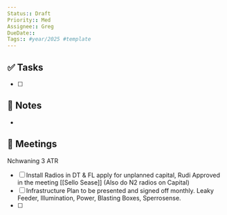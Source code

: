 ```yaml
---
Status:: Draft
Priority:: Med
Assignee:: Greg
DueDate:: 
Tags:: #year/2025 #template
---
```


## ✅ Tasks
- [ ]

## 📝 Notes
-

## 📅 Meetings
Nchwaning 3 ATR
- [ ] Install Radios in DT & FL apply for unplanned capital, Rudi Approved in the meeting [[Sello Sease]] (Also do N2 radios on Capital)
- [ ] Infrastructure Plan to be presented and signed off monthly. Leaky Feeder, Illumination, Power, Blasting Boxes, Sperrosense.
- [ ] 